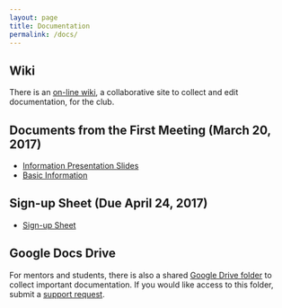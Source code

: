 ```yaml
---
layout: page
title: Documentation
permalink: /docs/
---
```

## Wiki

There is an [on-line wiki][wiki], a collaborative site to collect and edit
documentation, for the club.

## Documents from the First Meeting (March 20, 2017)

- [Information Presentation Slides](https://drive.google.com/open?id=0B7O54woMLwgSS0JhU3JJUVViZjQ)
- [Basic Information](https://drive.google.com/open?id=0B7O54woMLwgSV19ocUlSN1Q5SEE)

## Sign-up Sheet (Due April 24, 2017)

- [Sign-up Sheet](https://drive.google.com/open?id=0B7O54woMLwgSd0gwOUpxSVB5N28)

## Google Docs Drive

For mentors and students, there is also a shared [Google Drive folder][gdrive] to collect
important documentation. If you would like access to this folder, submit a
[support request][issues].

[wiki]: https://github.com/leopardrobotics/leopardrobotics.github.io/wiki
[issues]: https://github.com/leopardrobotics/leopardrobotics.github.io/issues
[gdrive]: https://drive.google.com/drive/folders/0BzuaLFy5OjqVTzg0UUNuQTJSTUU?usp=sharing
